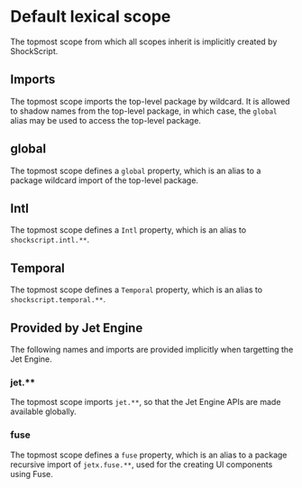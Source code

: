 # Default lexical scope

The topmost scope from which all scopes inherit is implicitly created by ShockScript.

## Imports

The topmost scope imports the top-level package by wildcard. It is allowed to shadow names from the top-level package, in which case, the `global` alias may be used to access the top-level package.

## global

The topmost scope defines a `global` property, which is an alias to a package wildcard import of the top-level package.

## Intl

The topmost scope defines a `Intl` property, which is an alias to `shockscript.intl.**`.

## Temporal

The topmost scope defines a `Temporal` property, which is an alias to `shockscript.temporal.**`.

## Provided by Jet Engine

The following names and imports are provided implicitly when targetting the Jet Engine.

### jet.**

The topmost scope imports `jet.**`, so that the Jet Engine APIs are made available globally.

### fuse

The topmost scope defines a `fuse` property, which is an alias to a package recursive import of `jetx.fuse.**`, used for the creating UI components using Fuse.